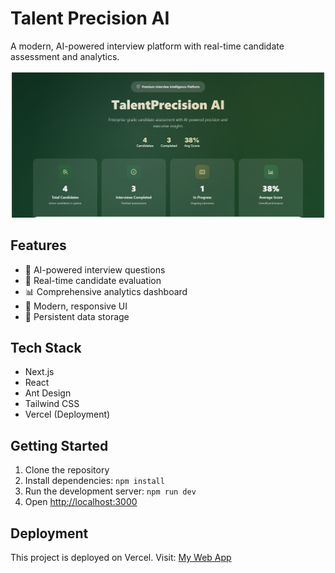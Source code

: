 # Talent Precision AI

A modern, AI-powered interview platform with real-time candidate assessment and analytics.

![Talent Precision AI](hero.png)

## Features

- 🤖 AI-powered interview questions
- 🎯 Real-time candidate evaluation
- 📊 Comprehensive analytics dashboard
- 🎨 Modern, responsive UI
- 💾 Persistent data storage

## Tech Stack

- Next.js
- React
- Ant Design
- Tailwind CSS
- Vercel (Deployment)

## Getting Started

1. Clone the repository
2. Install dependencies: `npm install`
3. Run the development server: `npm run dev`
4. Open [http://localhost:3000](http://localhost:3000)

## Deployment

This project is deployed on Vercel. Visit: [My Web App](https://talent-precision-ai.vercel.app)

